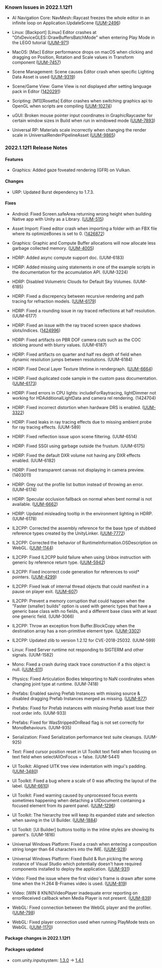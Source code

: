 ### Known Issues in 2022.1.12f1

*   AI Navigation Core: NavMesh::Raycast freezes the whole editor in an infinite loop on Application.UpdateScene ([UUM-2496](https://issuetracker.unity3d.com/issues/navmesh-raycast-freezes-the-whole-editor-in-an-infinite-loop-on-application-dot-updatescene))
    
*   Linux: \[Backport\] \[Linux\] Editor crashes at "GfxDeviceGLES::DrawBuffersBatchMode" when entering Play Mode in the LEGO tutorial ([UUM-971](https://issuetracker.unity3d.com/issues/backport-linux-editor-crashes-at-gfxdevicegles-drawbuffersbatchmode-when-entering-play-mode-in-the-lego-tutorial))
    
*   MacOS: \[Mac\] Editor performance drops on macOS when clicking and dragging on Position, Rotation and Scale values in Transform component ([UUM-7457](https://issuetracker.unity3d.com/issues/mac-editor-performance-drops-on-macos-when-clicking-and-dragging-on-position-rotation-and-scale-values-in-transform-component))
    
*   Scene Management: Scene causes Editor crash when specific Lighting Data Asset is used ([UUM-9319](https://issuetracker.unity3d.com/issues/scene-causes-editor-crash-when-specific-lighting-data-asset-is-used))
    
*   Scene/Game View: Game View is not displayed after setting language pack in Editor ([1420291](https://issuetracker.unity3d.com/issues/gameview-is-not-displayed-after-setting-language-pack-in-unityeditor))
    
*   Scripting: \[M1\]\[Rosetta\] Editor crashes when switching graphics api to OpenGL when scripts are compiling ([UUM-10274](https://issuetracker.unity3d.com/issues/m1-rosetta-editor-crashes-when-switching-graphics-api-to-opengl-when-scripts-are-compiling))
    
*   uGUI: Broken mouse pointer input coordinates in GraphicRaycaster for certain window sizes in Build when run in windowed mode ([UUM-7893](https://issuetracker.unity3d.com/issues/broken-mouse-pointer-input-coordinates-in-graphicraycaster-for-certain-window-sizes-in-build-when-run-in-windowed-mode))
    
*   Universal RP: Materials scale incorrectly when changing the render scale in UniversalRenderPipelineAsset ([UUM-9865](https://issuetracker.unity3d.com/issues/materials-scale-incorrectly-when-changing-the-render-scale-in-universalrenderpipelineasset))
    

### 2022.1.12f1 Release Notes

#### Features

*   Graphics: Added gaze foveated rendering (GFR) on Vulkan.

#### Changes

*   URP: Updated Burst dependency to 1.7.3.

#### Fixes

*   Android: Fixed Screen.safeArea returning wrong height when building Native app with Unity as a Library. ([UUM-515](https://issuetracker.unity3d.com/issues/android-screen-dot-safearea-returns-wrong-height-when-building-native-app-with-unity-as-a-library))
    
*   Asset Import: Fixed editor crash when importing a folder with an FBX file where its optimizeBones is set to 0. ([1426872](https://issuetracker.unity3d.com/issues/mac-editor-crashes-when-importing-a-folder-with-an-fbx-file-and-its-meta-file-where-optimizebones-is-set-to-0))
    
*   Graphics: Graphic and Compute Buffer allocations will now allocate less garbage collected memory. ([UUM-4005](https://issuetracker.unity3d.com/issues/backport-graphicsbuffers-constructor-and-other-api-that-returns-graphicsbuffers-allocate-garbage))
    
*   HDRP: Added async compute support doc. (UUM-6183)
    
*   HDRP: Added missing using statements in one of the example scripts in the documentation for the accumulation API. (UUM-3224)
    
*   HDRP: Disabled Volumetric Clouds for Default Sky Volumes. (UUM-6185)
    
*   HDRP: Fixed a discrepency between recursive rendering and path tracing for refraction models. ([UUM-6179](https://issuetracker.unity3d.com/issues/hdrp-recursive-rendering-refraction-is-very-different-compared-to-rasterization-slash-pathtracing))
    
*   HDRP: Fixed a rounding issue in ray traced reflections at half resolution. (UUM-6177)
    
*   HDRP: Fixed an issue with the ray traced screen space shadows slots/indices. ([1424996](https://issuetracker.unity3d.com/issues/hdrp-incorrectly-allocated-slots-for-screen-space-shadows))
    
*   HDRP: Fixed artifacts on PBR DOF camera cuts such as the COC sticking around with blurry values. (UUM-6187)
    
*   HDRP: Fixed artifacts on quarter and half res depth of field when dynamic resolution jumps between resolutions. (UUM-6184)
    
*   HDRP: Fixed Decal Layer Texture lifetime in rendergraph. ([UUM-6664](https://issuetracker.unity3d.com/issues/decal-layer-texture-lifetime-in-rendergraph-1))
    
*   HDRP: Fixed duplicated code sample in the custom pass documentation. ([UUM-6173](https://issuetracker.unity3d.com/issues/hdrp-sample-code-for-custom-pass-scripting-is-incorrect))
    
*   HDRP: Fixed errors in CPU lights: includeForRaytracing, lightDimmer not working for HDAdditionalLightData and camera rel rendering. (1424704)
    
*   HDRP: Fixed incorrect distortion when hardware DRS is enabled. ([UUM-3322](https://issuetracker.unity3d.com/issues/hdrp-camera-view-is-rendered-on-objects-with-a-distortion-blur-material-when-dynamic-resolution-is-enabled))
    
*   HDRP: Fixed leaks in ray tracing effects due to missing ambient probe for ray tracing effects. (UUM-589)
    
*   HDRP: Fixed reflection issue upon scene filtering. (UUM-6514)
    
*   HDRP: Fixed SSGI using garbage outside the frustum. (UUM-6175)
    
*   HDRP: Fixed the default DXR volume not having any DXR effects enabled. (UUM-6182)
    
*   HDRP: Fixed transparent canvas not displaying in camera preview. (1403011)
    
*   HDRP: Grey out the profile list button instead of throwing an error. (UUM-6174)
    
*   HDRP: Specular occlusion fallback on normal when bent normal is not available. ([UUM-6662](https://issuetracker.unity3d.com/issues/bent-normals-and-shadergraph-1))
    
*   HDRP: Updated misleading tooltip in the environment lighting in HDRP. (UUM-6178)
    
*   IL2CPP: Corrected the assembly reference for the base type of stubbed reference types created by the UnityLinker. ([UUM-7772](https://issuetracker.unity3d.com/issues/backport-build-fails-with-il2cpp-error-when-building-in-il2cpp-scripting-backend-1))
    
*   IL2CPP: Corrected the behavior of RuntimeInformation.OSDescription on WebGL. ([UUM-1144](https://issuetracker.unity3d.com/issues/notsupportedexception-thrown-when-calling-any-member-of-system-dot-runtime-dot-interopservices-dot-runtimeinformation-in-webgl))
    
*   IL2CPP: Fixed IL2CPP build failure when using Unbox instruction with generic by reference return type. ([UUM-5942](https://issuetracker.unity3d.com/issues/il2cpp-build-fails-when-using-an-assembly-renamed-via-sentrys-assembly-alias-tool))
    
*   IL2CPP: Fixed incorrect code generation for references to void\* pointers. ([UUM-4299](https://issuetracker.unity3d.com/issues/il2cpp-build-fails-when-code-has-public-ref-void-star-this-int-index-function))
    
*   IL2CPP: Fixed leak of internal thread objects that could manifest in a pause on player exit. ([UUM-607](https://issuetracker.unity3d.com/issues/il2cpp-player-hangs-for-20-seconds-after-closing-it-when-running-threads))
    
*   IL2CPP: Prevent a memory corruption that could happen when the "Faster (smaller) builds" option is used with generic types that have a generic base class with no fields, and a different base class with at least one generic field. (UUM-3066)
    
*   IL2CPP: Throw an exception from Buffer.BlockCopy when the destination array has a non-primitive element type. ([UUM-3302](https://issuetracker.unity3d.com/issues/crash-when-running-il2cpp-build-that-uses-system-dot-buffercopy))
    
*   IL2CPP: Updated zlib to version 1.2.12 for CVE-2018-25032. (UUM-599)
    
*   Linux: Fixed Server runtime not responding to SIGTERM and other signals. (UUM-1582)
    
*   Mono: Fixed a crash during stack trace construction if a this object is null. ([UUM-611](https://issuetracker.unity3d.com/issues/editor-crashes-when-invoking-delegate-with-null-argument))
    
*   Physics: Fixed Articulation Bodies teleporting to NaN coordinates when changing joint type at runtime. (UUM-7418)
    
*   Prefabs: Enabled saving Prefab Instances with missing source & disabled dragging Prefab Instances merged as missing. ([UUM-877](https://issuetracker.unity3d.com/issues/backport-redo-drag-action-creates-duplicates-of-prefabs-disconnects-from-prefab-instance-and-makes-them-unable-to-delete-or-u))
    
*   Prefabs: Fixed for Prefab instances with missing Prefab asset lose their root order info. (UUM-933)
    
*   Prefabs: Fixed for WasStrippedOnRead flag is not set correctly for MonoBehaviours. (UUM-935)
    
*   Serialization: Fixed Serialization performance test suite cleanups. (UUM-925)
    
*   Text: Fixed cursor position reset in UI Toolkit text field when focusing on text field when selectAllOnFocus = false. (UUM-5441)
    
*   UI Toolkit: Aligned UITK tree view indentation with imgui's padding. ([UUM-3480](https://issuetracker.unity3d.com/issues/inconsistent-styling-of-treeview-items-between-imgui-and-ui-toolkit))
    
*   UI Toolkit: Fixed a bug where a scale of 0 was affecting the layout of the label. ([UUM-6610](https://issuetracker.unity3d.com/issues/backport-ui-toolkit-child-label-of-visual-element-gets-height-set-to-0-when-parent-has-transition-to-scale-toggled-between-1))
    
*   UI Toolkit: Fixed warning caused by unprocessed focus events sometimes happening when detaching a UIDocument containing a focused element from its parent panel. ([UUM-1296](https://issuetracker.unity3d.com/issues/backport-focuscontroller-has-unprocessed-focus-events-warnings-are-thrown-when-deactivating-a-uidocument-during-an-event-cal))
    
*   UI Toolkit: The hierarchy tree will keep its expanded state and selection when saving in the UI Builder. ([UUM-1884](https://issuetracker.unity3d.com/issues/backport-ui-builder-hierarchy-collapses-when-changes-are-saved))
    
*   UI Toolkit: \[UI Builder\] buttons tooltip in the inline styles are showing its parent's. (UUM-1816)
    
*   Universal Windows Platform: Fixed a crash when entering a composition string longer than 64 characters into the IME. ([UUM-928](https://issuetracker.unity3d.com/issues/uwp-player-crashes-when-typing-in-japanese-full-width-katakana))
    
*   Universal Windows Platform: Fixed Build & Run picking the wrong instance of Visual Studio which potentially doesn't have required components installed to deploy the application. ([UUM-931](https://issuetracker.unity3d.com/issues/uwp-build-and-run-picks-the-wrong-instance-of-visual-studio-to-build-when-there-are-multiple-installed))
    
*   Video: Fixed the issue where the first video's frame is drawn after some time when the H.264 B-Frames video is used. ([UUM-819](https://issuetracker.unity3d.com/issues/backport-android-the-first-videos-frame-is-drawn-after-some-time-when-the-h-dot-264-b-frames-video-is-used))
    
*   Video: \[WIN 8 KN/N\]VideoPlayer inadequate error reporting on errorReceived callback when Media Player is not present. ([UUM-839](https://issuetracker.unity3d.com/issues/backport-win-8-kn-slash-n-videoplayer-inadequate-error-reporting-on-errorreceived-callback-when-media-player-is-not-present))
    
*   WebGL: Fixed connection between the WebGL player and the profiler. ([UUM-798](https://issuetracker.unity3d.com/issues/backport-webgl-profiler-does-not-autoconnect-on-webgl-builds))
    
*   WebGL: Fixed player connection used when running PlayMode tests on WebGL. ([UUM-1170](https://issuetracker.unity3d.com/issues/webgl-chrome-the-message-header-is-corrupted-and-for-security-reasons-connection-will-be-terminated-dot-errors))
    

#### Package changes in 2022.1.12f1

#### Packages updated

*   com.unity.inputsystem: [1.3.0](https://docs.unity3d.com/Packages/com.unity.inputsystem@1.3//changelog/CHANGELOG.html) → [1.4.1](https://docs.unity3d.com/Packages/com.unity.inputsystem@1.4//changelog/CHANGELOG.html)